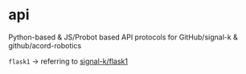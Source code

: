 # api
Python-based &amp; JS/Probot based API protocols for GitHub/signal-k &amp; github/acord-robotics

<!--Add zsh config later-->

`flask1` -> referring to [signal-k/flask1](https://github.com/signal-k/flask1)